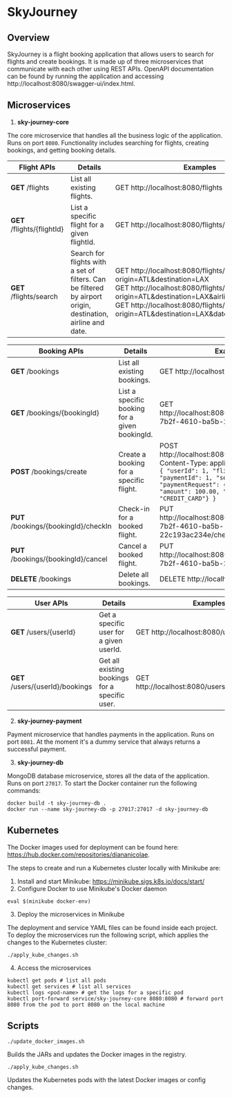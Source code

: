 # SkyJourney

## Overview

SkyJourney is a flight booking application that allows users to search for flights and create bookings.
It is made up of three microservices that communicate with each other using REST APIs.
OpenAPI documentation can be found by running the application and accessing http://localhost:8080/swagger-ui/index.html.

## Microservices

1. **sky-journey-core**

The core microservice that handles all the business logic of the application. Runs on port `8080`.
Functionality includes searching for flights, creating bookings, and getting booking details.

| Flight APIs                          | Details                                                                                                     | Examples                                                                                                                                                                                                                                                    |
|--------------------------------------|-------------------------------------------------------------------------------------------------------------|-------------------------------------------------------------------------------------------------------------------------------------------------------------------------------------------------------------------------------------------------------------|
| **GET** /flights                     | List all existing flights.                                                                                  | GET http://localhost:8080/flights                                                                                                                                                                                                                           |
| **GET** /flights/{flightId}          | List a specific flight for a given flightId.                                                                | GET http://localhost:8080/flights/FL2820                                                                                                                                                                                                                    |
| **GET** /flights/search              | Search for flights with a set of filters. Can be filtered by airport origin, destination, airline and date. | GET http://localhost:8080/flights/search?origin=ATL&destination=LAX <br/> GET http://localhost:8080/flights/search?origin=ATL&destination=LAX&airlines=AIR_CANADA <br/> GET http://localhost:8080/flights/search?origin=ATL&destination=LAX&date=2024-01-13 |

| Booking APIs                          | Details                                        | Examples                                                                                                                                                                                                                               |
|---------------------------------------|------------------------------------------------|----------------------------------------------------------------------------------------------------------------------------------------------------------------------------------------------------------------------------------------|
| **GET** /bookings                     | List all existing bookings.                    | GET http://localhost:8080/bookings                                                                                                                                                                                                     |
| **GET** /bookings/{bookingId}         | List a specific booking for a given bookingId. | GET http://localhost:8080/bookings/706224ca-7b2f-4610-ba5b-22c193ac234e                                                                                                                                                                |
| **POST** /bookings/create             | Create a booking for a specific flight.        | POST http://localhost:8080/bookings/create <br/> Content-Type: application/json <br/> ``` { "userId": 1, "flightId": 2, "paymentId": 1, "seat": "1A", "paymentRequest": {"userId": 1, "amount": 100.00, "method": "CREDIT_CARD"} } ``` |
| **PUT** /bookings/{bookingId}/checkIn | Check-in for a booked flight.                  | PUT http://localhost:8080/bookings/706224ca-7b2f-4610-ba5b-22c193ac234e/checkIn                                                                                                                                                        |
| **PUT** /bookings/{bookingId}/cancel  | Cancel a booked flight.                        | PUT http://localhost:8080/bookings/706224ca-7b2f-4610-ba5b-22c193ac234e/cancel                                                                                                                                                         |
| **DELETE** /bookings                  | Delete all bookings.                           | DELETE http://localhost:8080/bookings                                                                                                                                                                                                  |

| User APIs                        | Details                                        | Examples                                       |
|----------------------------------|------------------------------------------------|------------------------------------------------|
| **GET** /users/{userId}          | Get a specific user for a given userId.        | GET http://localhost:8080/users/12345          |
| **GET** /users/{userId}/bookings | Get all existing bookings for a specific user. | GET http://localhost:8080/users/12345/bookings |

2. **sky-journey-payment**

Payment microservice that handles payments in the application. Runs on port `8081`.
At the moment it's a dummy service that always returns a successful payment.

3. **sky-journey-db**

MongoDB database microservice, stores all the data of the application. Runs on port `27017`.
To start the Docker container run the following commands:

```shell
docker build -t sky-journey-db .
docker run --name sky-journey-db -p 27017:27017 -d sky-journey-db
```

## Kubernetes

The Docker images used for deployment can be found here: https://hub.docker.com/repositories/diananicolae.

The steps to create and run a Kubernetes cluster locally with Minikube are:
1. Install and start Minikube: https://minikube.sigs.k8s.io/docs/start/
2. Configure Docker to use Minikube's Docker daemon
```shell
eval $(minikube docker-env)
```
3. Deploy the microservices in Minikube

The deployment and service YAML files can be found inside each project. To deploy the microservices run the following script, which applies the changes to the Kubernetes cluster:
```shell
./apply_kube_changes.sh
```
4. Access the microservices
```shell
kubectl get pods # list all pods
kubectl get services # list all services
kubectl logs <pod-name> # get the logs for a specific pod
kubectl port-forward service/sky-journey-core 8080:8080 # forward port 8080 from the pod to port 8080 on the local machine
```

## Scripts

```shell
./update_docker_images.sh
```

Builds the JARs and updates the Docker images in the registry.

```shell
./apply_kube_changes.sh
```
Updates the Kubernetes pods with the latest Docker images or config changes.
